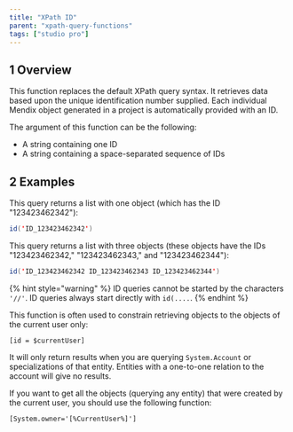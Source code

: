 ```yaml
---
title: "XPath ID"
parent: "xpath-query-functions"
tags: ["studio pro"]
---
```


## 1 Overview

This function replaces the default XPath query syntax. It retrieves data based upon the unique identification number supplied. Each individual Mendix object generated in a project is automatically provided with an ID.

The argument of this function can be the following:

* A string containing one ID
* A string containing a space-separated sequence of IDs

## 2 Examples

This query returns a list with one object (which has the ID "123423462342"):

```java
id('ID_123423462342')
```

This query returns a list with three objects (these objects have the IDs "123423462342," "123423462343," and "123423462344"):

```java
id('ID_123423462342 ID_123423462343 ID_123423462344')
```

{% hint style="warning" %}
ID queries cannot be started by the characters `'//'`. ID queries always start directly with `id(....`.
{% endhint %}

This function is often used to constrain retrieving objects to the objects of the current user only: 

`[id = $currentUser]`

It will only return results when you are querying `System.Account` or specializations of that entity. Entities with a one-to-one relation to the account will give no results.

If you want to get all the objects (querying any entity) that were created by the current user, you should use the following function:

`[System.owner='[%CurrentUser%]']`